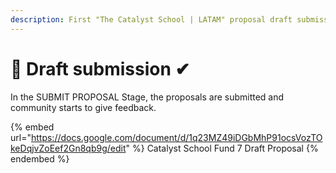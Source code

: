 ```yaml
---
description: First "The Catalyst School | LATAM" proposal draft submission
---
```


# 📝 Draft submission ✔

In the SUBMIT PROPOSAL Stage, the proposals are submitted and community starts to give feedback.

{% embed url="https://docs.google.com/document/d/1q23MZ49iDGbMhP91ocsVozTOkeDqjvZoEef2Gn8qb9g/edit" %}
Catalyst School Fund 7 Draft Proposal
{% endembed %}
